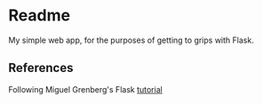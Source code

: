 # Readme

My simple web app, for the purposes of getting to grips with Flask.

## References
Following Miguel Grenberg's Flask [tutorial](https://blog.miguelgrinberg.com/post/the-flask-mega-tutorial-part-i-hello-world)